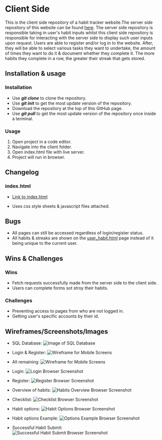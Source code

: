 # Client Side

This is the client side repository of a habit tracker website.The server side repository of this website can be found [here](https://github.com/LAP2GroupProject/server-side). The server side repository is responsible taking in user's habit inputs whilst this client side repository is responsible for interacting with the server side to display such user inputs upon request. Users are able to register and/or log in to the website. After, they will be able to select various tasks they want to undertake, the amount of times they want to do it & document whether they complete it. The more habits they complete in a row, the greater their streak that gets stored.

## Installation & usage

### Installation

- Use **_git clone_** to clone the repository.
- Use **_git init_** to get the most update version of the repository.
- Download the repository at the top of this GitHub page.
- Use **_git pull_** to get the most update version of the repository once inside a terminal.

### Usage

1. Open project in a code editor.
1. Navigate into the client folder.
1. Open index.html file with live server.
1. Project will run in browser.

## Changelog

### index.html

- [Link to index.html](./index.html)

- Uses css style sheets & javascript files attached.

## Bugs

- All pages can still be accessed regardless of login/register status.
- All habits & streaks are shown on the [user_habit.html](./pages/user_habit.html) page instead of it being unique to the current user.

## Wins & Challenges

### Wins

- Fetch requests successfully made from the server side to the client side.
- Users can complete forms sot stroy their habits.

### Challenges

- Preventing access to pages from who are not logged in.
- Getting user's specific accounts by their id.

## Wireframes/Screenshots/Images

- SQL Database:
  ![Image of SQL Database](./static/images/sql_db.png)

- Login & Register:
  ![Wireframe for Mobile Screens](./static/images/login_and_register.png)

- All remaining:
  ![Wireframe for Mobile Screens](./static/images/remaining_pages.png)

- Login:
  ![Login Browser Screenshot](./static/images/login_browser.png)

- Register:
  ![Register Browser Screenshot](./static/images/register_browser.png)

- Overview of habits:
  ![Habits Overview Browser Screenshot](./static/images/overview_browser.png)

- Checklist:
  ![Checklist Browser Screenshot](./static/images/checklist_browser.png)

- Habit options:
  ![Habit Options Browser Screenshot](./static/images/choices_browser.png)

- Habit options Example:
  ![Options Example Browser Screenshot](./static/images/optionsEg_browser.png)

- Successful Habit Submit:
  ![Successful Habit Submit Browser Screenshot](./static/images/submit_success_browser.png)
